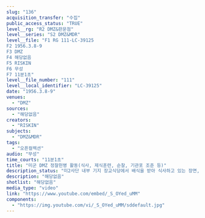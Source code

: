 ```yaml
---
slug: "136"
acquisition_transfer: "수집"
public_access_status: "TRUE"
level__rg: "R2 DMZ&판문점"
level__series: "S2 DMZ&MDR"
level__file: "F1 RG 111-LC-39125
F2 1956.3.8-9
F3 DMZ
F4 해당없음 
F5 RISKIN
F6 무성 
F7 11분1초"
level__file_number: "111"
level__local_identifier: "LC-39125"
date: "1956.3.8-9"
venues: 
  - "DMZ"
sources: 
  - "해당없음"
creators: 
  - "RISKIN"
subjects: 
  - "DMZ&MDR"
tags: 
  - "오픈컬렉션"
audio: "무성"
time_courts: "11분1초"
title: "미군 DMZ 정찰헌병 활동(식사, 제식훈련, 순찰, 기관포 조준 등)"
description_status: "미2사단 내부 기지 장교식당에서 배식을 받아 식사하고 있는 장면, 야외에서 식시를 세척하는 장면, 스틸사진가 카메라를 들고 있는 장면, 기지 전경과 총들고 달리는 미군병사들, DMZ에서 기관포에 조준장면, DMZ 순찰 장면 등이 이어진다."
description: "해당없음"
shotlist: "해당없음"
media_type: "video"
link: "https://www.youtube.com/embed/_S_OYed_uMM"
components: 
  - "https://img.youtube.com/vi/_S_OYed_uMM/sddefault.jpg"
---
```

